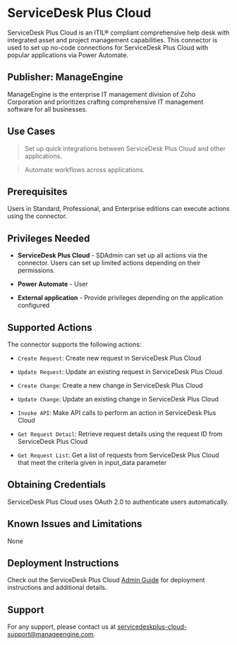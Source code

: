# ServiceDesk Plus Cloud

ServiceDesk Plus Cloud is an ITIL® compliant comprehensive help desk with integrated asset and project management capabilities. This connector is used to set up no-code connections for ServiceDesk Plus Cloud with popular applications via Power Automate.

## Publisher: ManageEngine

ManageEngine is the enterprise IT management division of Zoho Corporation and prioritizes crafting comprehensive IT management software for all businesses.

## Use Cases

> Set up quick integrations between ServiceDesk Plus Cloud and other applications.

> Automate workflows across applications.

## Prerequisites

Users in Standard, Professional, and Enterprise editions can execute actions using the connector.

## Privileges Needed

* __ServiceDesk Plus Cloud__ - SDAdmin can set up all actions via the connector. Users can set up limited actions depending on their permissions.

* __Power Automate__ - User

* __External application__ - Provide privileges depending on the application configured

## Supported Actions

The connector supports the following actions:

* `Create Request`: Create new request in ServiceDesk Plus Cloud

* `Update Request`: Update an existing request in ServiceDesk Plus Cloud

* `Create Change`: Create a new change in ServiceDesk Plus Cloud

* `Update Change`: Update an existing change in ServiceDesk Plus Cloud

* `Invoke API`: Make API calls to perform an action in ServiceDesk Plus Cloud

* `Get Request Detail`: Retrieve request details using the request ID from ServiceDesk Plus Cloud

* `Get Request List`: Get a list of requests from ServiceDesk Plus Cloud that meet the criteria given in input_data parameter

## Obtaining Credentials

ServiceDesk Plus Cloud uses OAuth 2.0 to authenticate users automatically.

## Known Issues and Limitations

None

## Deployment Instructions

Check out the ServiceDesk Plus Cloud [Admin Guide](https://help.sdpondemand.com/power-automate-integration) for deployment instructions and additional details.

## Support

For any support, please contact us at servicedeskplus-cloud-support@manageengine.com.
